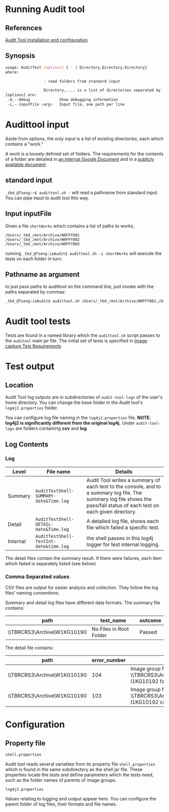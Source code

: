 # Running Audit tool
## References
[Audit Tool installation and configuration](https://github.com/buda-base/asset-manager/blob/master/audittool/audit-test-shell/AuditToolOperation.md)

## Synopsis

```bash
usage: AuditTest [options] { - | Directory,Directory,Directory}
where:

                 - read folders from standard input

                 Directory,.... is a list of directories separated by ,
[options] are:
 -d,--debug             Show debugging information
 -i,--inputFile <arg>   Input file, one path per line
 ```

 # Audittool input
 Aside from options, the only input is a list of existing directories, each which contains a "work."

 A work is a loosely defined set of folders. The requirements for the contents of a folder are detailed in [an internal Google Document](https://docs.google.com/document/d/1TrjUdoLJd5N90d1vWloRqNrlC144-DPfLrClOLsbhVg/edit) and in a [publicly available document](https://buda-base.github.io/asset-manager/req/tests/)
 ## standard input
 `_tbd_@Tseng:~$ audittool.sh -` will read a pathname from standard input. You can pipe input to audit tool this way.

 ## Input inputFile
 Given a file `shortWorks` which contains a list of paths to works,
 ```
/Users/_tbd_/mnt/Archive/W0FFY001
/Users/_tbd_/mnt/Archive/W0FFY002
/Users/_tbd_/mnt/Archive/W0FFY003
```

running `_tbd_@Tseng:iaAudit$ audittool.sh -i shortWorks`
will execute the tests on each folder in turn.

## Pathname as argument
to just pass paths to audittool on the command line, just invoke with the paths separated by commas:

```bash
_tbd_@Tseng:iaAudit$ audittool.sh /Users/_tbd_/mnt/Archive/W0FFY001,/Users/_tbd_/mnt/Archive/W0FFY002,/Users/_tbd_/mnt/Archive/W0FFY003
```

# Audit tool tests
Tests are found in a named library which the `audittool.sh` script passes to the `auditool` main jar file.
The initial set of tests is specified in [Image capture Test Requirements](https://docs.google.com/document/d/1TrjUdoLJd5N90d1vWloRqNrlC144-DPfLrClOLsbhVg/edit?usp=sharing)

# Test output

## Location
Audit Tool log outputs are in subdirectories of `audit-tool-logs` of the user's home directory. You can change the base folder in the Audit tool's `log4j2.properties` folder.

You can configure log file naming in the `log4j2.properties` file. **NOTE: log4j2 is significantly different from the original log4j.**
Under `audit-tool-logs` are folders containing **csv** and **log**

## Log Contents

### Log
|Level|File name|Details|
|----|----|----|
|Summary|`AuditTestShell-SUMMARY-date&Time.log`|Audit Tool writes a summary of each test to the console, and to a summary log file. The summary log file shows the pass/fail status of each test on each given directory.|
|Detail|`AuditTestShell-DETAIL-date&Time.log`|A detailed log file,  shows each file which failed a specific test.|
|Internal|`AuditTestShell-TestInt-date&time.log`| the shell passes in this log4j logger for test internal logging.|


The detail files contain the summary result. If there were failures, each item which failed is separately listed (see below)
### Comma Separated values
CSV files are output for easier analysis and collection. They follow the log files' naming conventions.

Summary and detail log files have different data formats.
The summary file contains:

|path|test_name|outcome|
|---|---|---|
|\\\TBRCRS3\Archive\W1KG10190|No Files in Root Folder|Passed|

The detail file contains:

|path|error_number|error_test|
|---|---|---|
|\\\TBRCRS3\Archive\W1KG10190|104|Image group folder \\\TBRCRS3\Archive\W1KG10190\archive\W1KG10190-I1KG10192  fails files only test.|
|\\\TBRCRS3\Archive\W1KG10190|103|Image group folder \\\TBRCRS3\Archive\W1KG10190\archive\W1KG10190-I1KG10192  contains directory S0001491.JOB-A|

# Configuration
## Property file

`shell.properties`

Audit tool reads several variables from its property file `shell.properties` which is found in the same subdirectory as the shell jar file. These properties locate the tests and define parameters which the tests need, such as the
folder names of parents of image groups.

`log4j2.properties`

Values relating to logging and output appear here. You can configure the parent folder of log files, their formats and file names.
